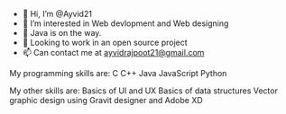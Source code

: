 - 👋 Hi, I’m @Ayvid21
- 👀 I’m interested in Web devlopment and Web designing
- 🌱 Java is on the way.
- 💞️ Looking to work in an open source project
- 📫 Can contact me at ayvidrajpoot21@gmail.com

My programming skills are:
C 
C++ 
Java 
JavaScript 
Python 

My other skills are:
Basics of UI and UX
Basics of data structures
Vector graphic design using Gravit designer and Adobe XD
